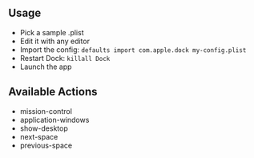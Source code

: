 Usage
-----
* Pick a sample .plist
* Edit it with any editor
* Import the config:
`defaults import com.apple.dock my-config.plist`
* Restart Dock:
`killall Dock`
* Launch the app

Available Actions
-----------------
* mission-control
* application-windows
* show-desktop
* next-space
* previous-space
